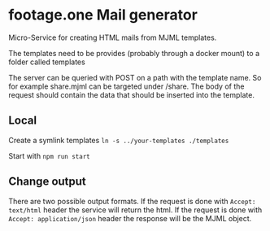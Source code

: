 # footage.one Mail generator

Micro-Service for creating HTML mails from MJML templates.

The templates need to be provides (probably through a docker mount) to a folder called templates

The server can be queried with POST on a path with the template name. So for example share.mjml can be targeted under /share.
The body of the request should contain the data that should be inserted into the template.

## Local

Create a symlink templates `ln -s ../your-templates ./templates`

Start with `npm run start`

## Change output

There are two possible output formats. If the request is done with `Accept: text/html` header the service will return the html.
If the request is done with `Accept: application/json` header the response will be the MJML object.
